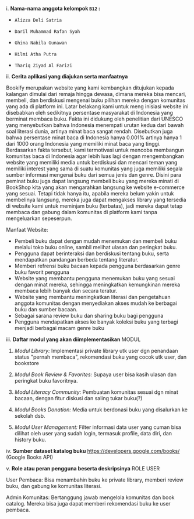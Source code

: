 i. **Nama-nama anggota kelompok `B12` :**

- `Alizza Deli Satria`

- `Daril Muhammad Rafan Syah`

- `Ghina Nabila Gunawan`

- `Hilmi Atha Putra`

- `Thariq Ziyad Al Farizi`

ii. **Cerita aplikasi yang diajukan serta manfaatnya**

Bookify merupakan website yang kami kembangkan ditujukan kepada kalangan dimulai dari remaja hingga dewasa, dimana mereka bisa mencari, membeli, dan berdiskusi mengenai buku pilihan mereka dengan komunitas yang ada di platform ini. Latar belakang kami untuk meng inisiasi website ini disebabkan oleh sedikitnya persentase masyarakat di Indonesia yang berminat membaca buku. Fakta ini didukung oleh penelitian dari UNESCO yang menyebutkan bahwa Indonesia menempati urutan kedua dari bawah soal literasi dunia, artinya minat baca sangat rendah. Disebutkan juga bahwa persentase minat baca di Indonesia hanya 0.001% artinya hanya 1 dari 1000 orang Indonesia yang memiliki minat baca yang tinggi. Berdasarkan fakta tersebut, kami termotivasi untuk mencoba membangun komunitas baca di Indonesia agar lebih luas lagi dengan mengembangkan website yang memiliki media untuk berdiskusi dan mencari teman yang memiliki interest yang sama di suatu komunitas yang juga memiliki segala sumber informasi mengenai buku dari semua jenis dan genre. Disini para peminat buku juga dapat langsung membeli buku yang mereka minati di BookShop kita yang akan mengarahkan langsung ke website e-commerce yang sesuai. Tetapi tidak hanya itu, apabila mereka belum yakin untuk membelinya langsung, mereka juga dapat mengakses library yang tersedia di website kami untuk meminjam buku (terbatas), jadi mereka dapat tetap membaca dan gabung dalam komunitas di platform kami tanpa mengeluarkan sepeserpun.

Manfaat Website:
- Pembeli buku dapat dengan mudah menemukan dan membeli buku melalui toko buku online, sambil melihat ulasan dan peringkat buku.
- Pengguna dapat berinteraksi dan berdiskusi tentang buku, serta mendapatkan pandangan berbeda tentang literatur.
- Memberi refrensi buku bacaan kepada pengguna berdasarkan genre buku favorit pengguna
- Website yang membantu pengguna menemukan buku yang sesuai dengan minat mereka, sehingga meningkatkan kemungkinan mereka membaca lebih banyak dan secara teratur.
- Website yang membantu meningkatkan literasi dan pengetahuan anggota komunitas dengan menyediakan akses mudah ke berbagai buku dan sumber bacaan.
- Sebagai sarana review buku dan sharing buku bagi pengguna
- Pengguna mendapatkan akses ke banyak koleksi buku yang terbagi menjadi berbagai macam genre buku


iii. **Daftar modul yang akan diimplementasikan**
MODUL

1. *Modul Library:*
Implementasi private library utk user dgn penandaan status "pernah membaca", rekomendasi buku yang cocok utk user, dan bookstore

2. *Modul Book Review & Favorites:*
Supaya user bisa kasih ulasan dan peringkat buku favoritnya.

3. *Modul Literacy Community:*
Pembuatan komunitas sesuai dgn minat bacaan, dengan fitur diskusi dan saling tukar buku(?)

4. *Modul Books Donation:*
Media untuk berdonasi buku yang disalurkan ke sekolah dsb.

5. *Modul User Management:*
Filter informasi data user yang cuman bisa dilihat oleh user yang sudah login, termasuk profile, data diri, dan history buku. 

iv. **Sumber dataset katalog buku**
https://developers.google.com/books/ (Google Books API)

v. **Role atau peran pengguna beserta deskripsinya**
ROLE USER

User Pembaca:
Bisa menambahin buku ke private library, memberi review buku, dan gabung ke komunitas literasi. 

Admin Komunitas:
Bertanggung jawab mengelola komunitas dan book catalog. Mereka bisa juga dapat memberi rekomendasi buku ke user pembaca.
